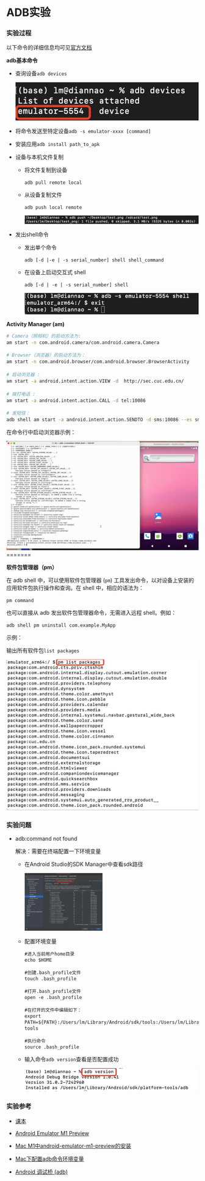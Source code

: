 # ADB实验

### 实验过程

以下命令的详细信息均可见[官方文档](https://developer.android.google.cn/studio/command-line/adb)

**adb基本命令**

+ 查询设备`adb devices`

  ![](image/adb-devices.jpeg)

+ 将命令发送至特定设备`adb -s emulator-xxxx [command]   `

+ 安装应用`adb install path_to_apk`

+ 设备与本机文件复制

  + 将文件复制到设备

    `adb pull remote local`

  + 从设备复制文件

    `adb push local remote`

    ![](image/adb-push.jpeg)

+ 发出shell命令

  + 发出单个命令

    `adb [-d |-e | -s serial_number] shell shell_command`

  + 在设备上启动交互式 shell

    `adb [-d | -e | -s serial_number] shell`

    ![](image/adb-shell.jpeg)



**Activity Manager (am)**

```bash
# Camera（照相机）的启动方法为:
am start -n com.android.camera/com.android.camera.Camera

# Browser（浏览器）的启动方法为：
am start -n com.android.browser/com.android.browser.BrowserActivity

# 启动浏览器 :
am start -a android.intent.action.VIEW -d  http://sec.cuc.edu.cn/

# 拨打电话 :
am start -a android.intent.action.CALL -d tel:10086

# 发短信：
adb shell am start -a android.intent.action.SENDTO -d sms:10086 --es sms_body ye --ez exit_on_sent true
```

在命令行中启动浏览器示例：

<img src="image/am.gif"  />
=======



**软件包管理器（pm）**

在 adb shell 中，可以使用软件包管理器 (`pm`) 工具发出命令，以对设备上安装的应用软件包执行操作和查询。在 shell 中，相应的语法为：

`pm command`

也可以直接从 adb 发出软件包管理器命令，无需进入远程 shell。例如：

`adb shell pm uninstall com.example.MyApp`

示例：

输出所有软件包`list packages`

<img src="image/pm.jpeg" style="zoom:50%;" />



### 实验问题

+ adb:command not found

  解决：需要在终端配置一下环境变量

  + 在Android Studio的SDK Manager中查看sdk路径

    <img src="image/sdk-path.jpg" style="zoom:20%;" />

  + 配置环境变量

    ```
    #进入当前用户home目录
    echo $HOME
    
    #创建.bash_profile文件
    touch .bash_profile
    
    #打开.bash_profile文件
    open -e .bash_profile
    
    #在打开的文件中编辑如下：
    export PATH=${PATH}:/Users/lm/Library/Android/sdk/tools:/Users/lm/Library/Android/sdk/platform-tools
    
    #执行命令
    source .bash_profile
    ```

  + 输入命令`adb version`查看是否配置成功

    <img src="image/adb-version.jpg" style="zoom: 50%;" />



### 实验参考

+ [课本](https://c4pr1c3.github.io/cuc-mis/chap0x06/exp.html)
+ [Android Emulator M1 Preview](https://github.com/google/android-emulator-m1-preview)
+ [Mac M1中android-emulator-m1-preview的安装](https://blog.csdn.net/weixin_44058725/article/details/116452534)

+ [Mac下配置adb命令环境变量](https://blog.csdn.net/ancientear/article/details/81214533)
+ [Android 调试桥 (adb)](https://developer.android.google.cn/studio/command-line/adb)



